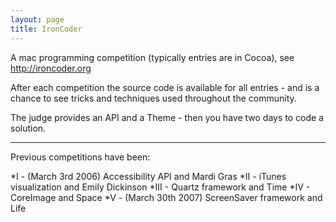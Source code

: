 ```yaml
---
layout: page
title: IronCoder
---
```


A mac programming competition (typically entries are in Cocoa), see http://ironcoder.org

After each competition the source code is available for all entries - and is a chance to see tricks and techniques used throughout the community.

The judge provides an API and a Theme - then you have two days to code a solution. 

----
Previous competitions have been:

*I - (March 3rd 2006) Accessibility API and Mardi Gras
*II - iTunes visualization and Emily Dickinson
*III - Quartz framework and Time
*IV - CoreImage and Space
*V - (March 30th 2007) ScreenSaver framework and Life

